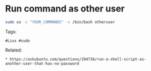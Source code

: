 # Run command as other user

```bash
sudo su -c "YOUR_COMMANDS" -s /bin/bash otheruser
```

Tags:
```
#Liux #sudo
```

Related:
```
* https://askubuntu.com/questions/294736/run-a-shell-script-as-another-user-that-has-no-password
```
